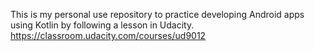This is my personal use repository to practice developing Android apps using Kotlin by following a lesson in Udacity.
https://classroom.udacity.com/courses/ud9012
